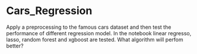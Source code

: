 # Cars_Regression
Apply a preprocessing to the famous cars dataset and then test the performance of different regression model.
In the notebook linear regresso, lasso, random forest and xgboost are tested. What algorithm will perfom better?
